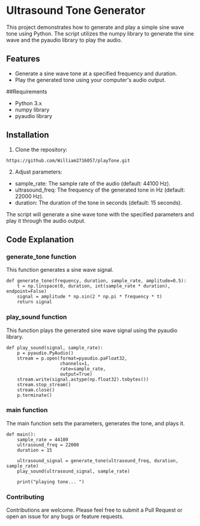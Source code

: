 # Ultrasound Tone Generator
This project demonstrates how to generate and play a simple sine wave tone using Python. The script utilizes the numpy library to generate the sine wave and the pyaudio library to play the audio.

## Features
- Generate a sine wave tone at a specified frequency and duration.
- Play the generated tone using your computer's audio output.

##Requirements
- Python 3.x
- numpy library
- pyaudio library

## Installation
1. Clone the repository:
```
https://github.com/William2716057/playTone.git
```
2. Adjust parameters:
- sample_rate: The sample rate of the audio (default: 44100 Hz).
- ultrasound_freq: The frequency of the generated tone in Hz (default: 22000 Hz).
- duration: The duration of the tone in seconds (default: 15 seconds).

The script will generate a sine wave tone with the specified parameters and play it through the audio output.

## Code Explanation

### generate_tone function

This function generates a sine wave signal.

```
def generate_tone(frequency, duration, sample_rate, amplitude=0.5):
    t = np.linspace(0, duration, int(sample_rate * duration), endpoint=False)
    signal = amplitude * np.sin(2 * np.pi * frequency * t)
    return signal
```

### play_sound function
This function plays the generated sine wave signal using the pyaudio library.

```
def play_sound(signal, sample_rate):
    p = pyaudio.PyAudio()
    stream = p.open(format=pyaudio.paFloat32,
                    channels=1,
                    rate=sample_rate,
                    output=True)
    stream.write(signal.astype(np.float32).tobytes())
    stream.stop_stream()
    stream.close()
    p.terminate()
```

### main function
The main function sets the parameters, generates the tone, and plays it.
```
def main():
    sample_rate = 44100
    ultrasound_freq = 22000
    duration = 15
    
    ultrasound_signal = generate_tone(ultrasound_freq, duration, sample_rate)
    play_sound(ultrasound_signal, sample_rate)
    
    print("playing tone... ")
```

### Contributing
Contributions are welcome. Please feel free to submit a Pull Request or open an issue for any bugs or feature requests.
